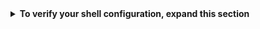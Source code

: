 
<details>
<summary><strong>To verify your shell configuration, expand this section</strong></summary>

Like most UNIX-like operating system, macOS can support multiple shells,
like `bash`, `zsh`, and `sh`.
As of the October 2019 release of macOS Catalina (macOS 10.15),
Zsh or `zsh` is the default shell for macOS.

#### Check and set `zsh` as default

1. To verify `zsh` was set as the default macOS shell,
   run the [Directory Services command line utility][dscl].

    ```console
    $ dscl . -read ~/ UserShell
    ```

    {{terminal}} should print the following as its response.

    ```console
    UserShell: /bin/zsh
    ```

    You can skip the remaining steps.

1. If you need to install `zsh`,
   follow the procedure in [this Wiki][install-zsh].

1. If you need to change your default shell to `zsh`,
   run the `chsh` command.

    ```console
    $ chsh -s `which zsh`
    ```

To learn more about macOS and `zsh`, check out
[Use zsh as the default shell on your Mac][zsh-mac]
in the macOS documentation.

</details>

[install-zsh]: https://github.com/ohmyzsh/ohmyzsh/wiki/Installing-ZSH
[dscl]: https://ss64.com/mac/dscl.html
